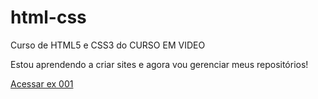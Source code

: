 # html-css
 Curso de HTML5 e CSS3 do CURSO EM VIDEO

 Estou aprendendo a criar sites e agora vou gerenciar meus repositórios!

 <a href="https://devrobertvictor.github.io/html-css/Exercicios/ex001/index.html">Acessar ex 001</a>
